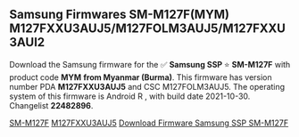 <h2>Samsung Firmwares SM-M127F(MYM) M127FXXU3AUJ5/M127FOLM3AUJ5/M127FXXU3AUI2</h2>
Download the Samsung firmware for the ✅ <strong>Samsung SSP </strong> ⭐ <strong>SM-M127F</strong> with product code <strong>MYM</strong> <strong> from Myanmar (Burma)</strong>. This firmware has version number PDA <strong>M127FXXU3AUJ5</strong> and CSC M127FOLM3AUJ5. The operating system of this firmware is Android R , with build date 2021-10-30. Changelist <strong>22482896</strong>.


[SM-M127F](https://samfirm.shop/samsung/model/SM-M127F)
[M127FXXU3AUJ5](https://samfirm.shop/samsung/pda/M127FXXU3AUJ5)
[Download Firmware Samsung SSP SM-M127F](https://samfirm.shop/samsung/firmware/469926)
